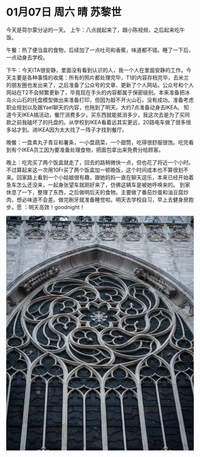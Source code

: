 # 01月07日 周六 晴 苏黎世

今天是荷尔蒙分泌的一天。
上午：八点就起来了，跟小陈视频，之后起来吃午饭。

午餐：热了便当盒的食物，后续加了一点吐司和香蕉，味道都不错。睡了一下后，一点动身去学校。

下午：今天ITA很安静，里面没有看到认识的人，我一个人在里面安静的工作。今天主要是各种事情的收尾：所有的照片都处理完毕，T1的内容存档完毕，去米兰的朋友圈也发出来了，之后准备了公众号的文章、更新了个人网站，公众号和个人网站在T2不会频繁更新了，毕竟现在手头的内容都属于保密级别。本来准备把冰岛火山石的托盘模型做出来准备打印，但因为敲不开火山石，没有成功。准备考虑职业规划以及跟Yael聊天的内容，也拖到了明天。大约7点准备动身去IKEA。
知道今天IKEA搞活动，餐厅消费多少，买东西就能抵消多少，我这次去是为了买同款之前我磕坏了的托盘的。从学校到IKEA看着远其实更远，20路电车做了很多很多站才到。进IKEA因为太大找了一阵子才找到餐厅。

晚餐：一盘素丸子青豆和薯条，一小盘蔬菜，一个甜筒，吃得很舒服很饱。吃完看到有个IKEA员工因为要准备处理食物，把面包拿出来免费分给顾客。

晚上：吃完买了两个饭盒就走了，回去的路稍微快一点，但也花了将近一个小时。不过算起来这一次用10Fr买了两个饭盒加一顿晚饭，这个时间成本也不算很划不来。回家路上看到一个小姑娘很有趣，跟她妈妈一直在聊天逗乐，本来已经开始着急车怎么还没来，一起身张望车就刚好来了，仿佛这辆车是被她呼唤来的。
到家休息了一下，整理了东西，之后做明后天的食物。主要做了番茄炒蛋和油豆腐炒肉，想必味道不会差。做完刷牙就准备睡觉啦。明天去学校自习，早上去健身房跑步。愿 ：明天高效！goodnight！


![image](images\\63ba05dd6778f7d6d61fc8d6.jpg)




